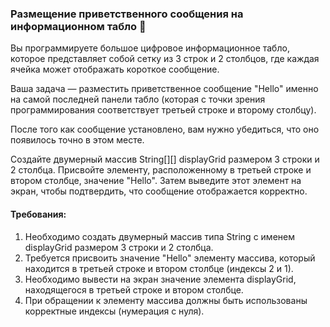 
### Размещение приветственного сообщения на информационном табло 📢

Вы программируете большое цифровое информационное табло, которое представляет собой сетку из 3 строк и 2 столбцов, где каждая ячейка может отображать короткое сообщение.

Ваша задача — разместить приветственное сообщение "Hello" именно на самой последней панели табло (которая с точки зрения программирования соответствует третьей строке и второму столбцу).

После того как сообщение установлено, вам нужно убедиться, что оно появилось точно в этом месте.

Создайте двумерный массив String[][] displayGrid размером 3 строки и 2 столбца. Присвойте элементу, расположенному в третьей строке и втором столбце, значение "Hello". Затем выведите этот элемент на экран, чтобы подтвердить, что сообщение отображается корректно.

#### Требования:
1. Необходимо создать двумерный массив типа String с именем displayGrid размером 3 строки и 2 столбца.
2. Требуется присвоить значение "Hello" элементу массива, который находится в третьей строке и втором столбце (индексы 2 и 1).
3. Необходимо вывести на экран значение элемента displayGrid, находящегося в третьей строке и втором столбце.
4. При обращении к элементу массива должны быть использованы корректные индексы (нумерация с нуля).